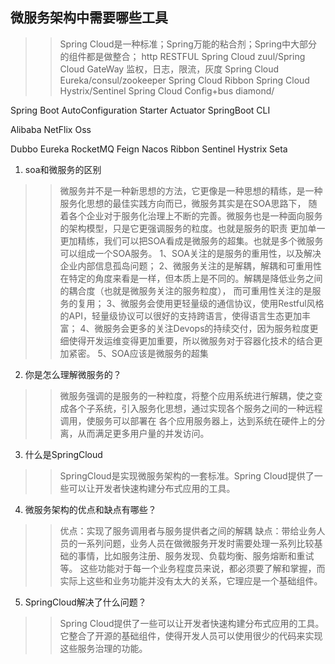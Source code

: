 ## 微服务架构中需要哪些工具
>> Spring Cloud是一种标准；Spring万能的粘合剂；Spring中大部分的组件都是做整合；
http RESTFUL
Spring Cloud zuul/Spring Cloud GateWay  监权，日志，限流，灰度
Spring Cloud Eureka/consul/zookeeper 
Spring Cloud Ribbon
Spring Cloud Hystrix/Sentinel
Spring Cloud Config+bus diamond/

Spring Boot
AutoConfiguration
Starter
Actuator
SpringBoot CLI

Alibaba		NetFlix Oss

Dubbo		Eureka
RocketMQ	Feign
Nacos		Ribbon
Sentinel	Hystrix
Seta 

1. soa和微服务的区别
>> 微服务并不是一种新思想的方法，它更像是一种思想的精练，是一种服务化思想的最佳实践方向而已，微服务其实是在SOA思路下，
随着各个企业对于服务化治理上不断的完善。微服务也是一种面向服务的架构模型，只是它更强调服务的粒度。也就是服务的职责
更加单一更加精练，我们可以把SOA看成是微服务的超集。也就是多个微服务可以组成一个SOA服务。
1、SOA关注的是服务的重用性，以及解决企业内部信息孤岛问题；
2、微服务关注的是解耦，解耦和可重用性在特定的角度来看是一样，但本质上是不同的。解耦是降低业务之间的耦合度（也就是微服务关注的服务粒度），
而可重用性关注的是服务的复用；
3、微服务会使用更轻量级的通信协议，使用Restful风格的API，轻量级协议可以很好的支持跨语言，使得语言生态更加丰富；
4、微服务会更多的关注Devops的持续交付，因为服务粒度更细使得开发运维变得更加重要，所以微服务对于容器化技术的结合更加紧密。
5、SOA应该是微服务的超集

2. 你是怎么理解微服务的？
>> 微服务强调的是服务的一种粒度，将整个应用系统进行解耦，使之变成各个子系统，引入服务化思想，通过实现各个服务之间的一种远程调用，使服务可以部署在
各个应用服务器上，达到系统在硬件上的分离，从而满足更多用户量的并发访问。

3. 什么是SpringCloud
>> SpringCloud是实现微服务架构的一套标准。Spring Cloud提供了一些可以让开发者快速构建分布式应用的工具。


4. 微服务架构的优点和缺点有哪些？
>> 优点：实现了服务调用者与服务提供者之间的解耦
	缺点：带给业务人员的一系列问题，业务人员在做微服务开发时需要处理一系列比较基础的事情，比如服务注册、服务发现、负载均衡、服务熔断和重试等。
	这些功能对于每一个业务程度员来说，都必须要了解和掌握，而实际上这些和业务功能并没有太大的关系，它理应是一个基础组件。

5. SpringCloud解决了什么问题？
>> Spring Cloud提供了一些可以让开发者快速构建分布式应用的工具。它整合了开源的基础组件，使得开发人员可以使用很少的代码来实现这些服务治理的功能。